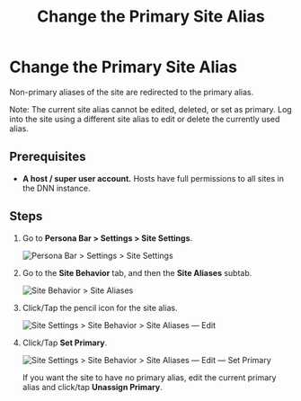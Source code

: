 ﻿---
uid: change-primary-site-alias
topic: change-primary-site-alias
locale: en
title: Change the Primary Site Alias
dnneditions: DNN Platform,Evoq Content,Evoq Engage
dnnversion: 09.02.00
parent-topic: administrators-configuring-your-site-overview
related-topics: configure-url-mapping-site-aliases,add-site-alias,edit-site-alias,delete-site-alias
---

# Change the Primary Site Alias

Non-primary aliases of the site are redirected to the primary alias.

Note: The current site alias cannot be edited, deleted, or set as primary. Log into the site using a different site alias to edit or delete the currently used alias.

## Prerequisites

*   **A host / super user account.** Hosts have full permissions to all sites in the DNN instance.

## Steps

1.  Go to **Persona Bar \> Settings \> Site Settings**.
    
    ![Persona Bar > Settings > Site Settings](/images/scr-pbar-host-Settings-E91.png)
    
2.  Go to the **Site Behavior** tab, and then the **Site Aliases** subtab.
    
    ![Site Behavior > Site Aliases](/images/scr-pbtabs-host-Settings-SiteSettings-SiteBehavior-SiteAliases-E90.png)
    
3.  Click/Tap the pencil icon for the site alias.
    
      
    
    ![Site Settings > Site Behavior > Site Aliases — Edit](/images/scr-SiteSettings-SiteBehavior-SiteAliases-Edit-E90.png)
    
      
    
4.  Click/Tap **Set Primary**.
    
      
    
    ![Site Settings > Site Behavior > Site Aliases — Edit — Set Primary](/images/scr-SiteSettings-SiteBehavior-SiteAliases-Edit-E90.png)
    
      
    
    If you want the site to have no primary alias, edit the current primary alias and click/tap **Unassign Primary**.
